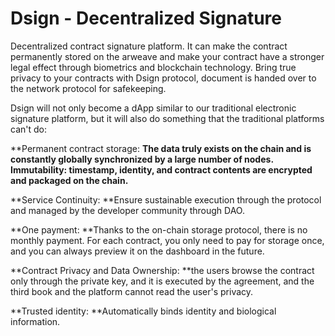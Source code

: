 # Dsign - Decentralized Signature
Decentralized contract signature platform. It can make the contract permanently stored on the arweave and make your contract have a stronger legal effect through biometrics and blockchain technology. Bring true privacy to your contracts with Dsign protocol, document is handed over to the network protocol for safekeeping.

Dsign will not only become a dApp similar to our traditional electronic signature platform, but it will also do something that the traditional platforms can't do:

**Permanent contract storage: **The data truly exists on the chain and is constantly globally synchronized by a large number of nodes.
**Immutability:** timestamp, identity, and contract contents are encrypted and packaged on the chain.**

**Service Continuity: **Ensure sustainable execution through the protocol and managed by the developer community through DAO.

**One payment: **Thanks to the on-chain storage protocol, there is no monthly payment. For each contract, you only need to pay for storage once, and you can always preview it on the dashboard in the future.

**Contract Privacy and Data Ownership: **the users browse the contract only through the private key, and it is executed by the agreement, and the third book and the platform cannot read the user's privacy.

**Trusted identity: **Automatically binds identity and biological information.
